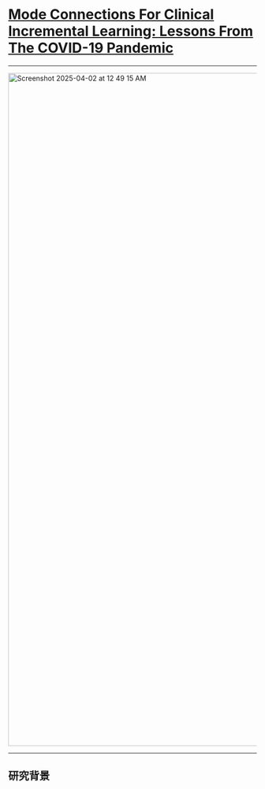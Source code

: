 
# [Mode Connections For Clinical Incremental Learning: Lessons From The COVID-19 Pandemic](https://www.medrxiv.org/content/10.1101/2023.05.05.23289583v1.full)

----

<img width="1366" alt="Screenshot 2025-04-02 at 12 49 15 AM" src="https://github.com/user-attachments/assets/28eb95ac-e4af-476c-8005-c3f0ba0b8a7b" />

-----

## **研究背景**

